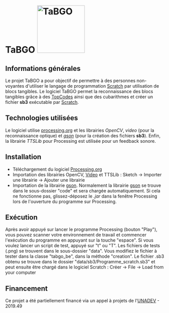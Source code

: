 # TaBGO <img src="https://github.com/truillet/tabgo_be/blob/main/documentation/images/tabgo.png" width=150 alt="TaBGO">

## Informations générales
Le projet TaBGO a pour objectif de permettre à des personnes non-voyantes d'utiliser le langage de programmation [Scratch](https://scratch.mit.edu) par utilisation de blocs tangibles.
Le logiciel TaBGO permet la reconnaissance des blocs tangibles grâce à des [TopCodes](https://github.com/truillet/TopCodes) ainsi que des cubarithmes et créer un fichier **sb3** exécutable par [Scratch](https://scratch.mit.edu).

## Technologies utilisées
Le logiciel utilise [processing.org](https://www.processing.org) et les librairies *OpenCV*, *video* (pour la reconnaissance optique) et *[gson](https://github.com/google/gson)* (pour la création des fichiers **sb3**).
Enfin, la librairie *TTSLib* pour Processing est utilisée pour un feedback sonore.

## Installation
* Téléchargement du logiciel [Processing.org](https://processing.org/download)
* Importation des librairies OpenCV, [Video](https://github.com/processing/processing-video) et TTSLib : Sketch -> Importer une librairie -> Ajouter une librairie
* Importation de la librairie [gson](https://github.com/google/gson). Normalement la librairie [gson](https://github.com/google/gson) se trouve dans le sous-dossier "code" et sera chargée automatiquement. Si cela ne fonctionne pas, glissez-déposez le *.jar* dans la fenêtre Processing lors de l'ouverture du programme sur Processing.

## Exécution
Après avoir appuyé sur lancer le programme Processing (bouton "Play"), vous pouvez scanner votre
environnement de travail et commencer l'exécution du programme en appuyant sur la touche "espace".
Si vous voulez lancer un script de test, appuyé sur "t" ou "T".
Les fichiers de tests (.png) se trouvent dans le sous-dossier "data". Vous modifiez le fichier à tester dans
la classe "tabgo_be", dans la méthode "creation".
Le fichier .sb3 obtenu se trouve dans le dossier "data/sb3/Programme_scratch.sb3" et peut ensuite être chargé
dans le logiciel Scratch : Créer -> File -> Load from your computer

## Financement
Ce projet a été partiellement financé via un appel à projets de l'[UNADEV](https://www.unadev.com/nos-missions/appel-a-projets) - 2019.49 
